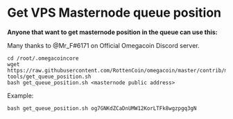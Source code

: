 # Get VPS Masternode queue position

**Anyone that want to get masternode position in the queue can use this:**

Many thanks to @Mr_F#6171 on Official Omegacoin Discord server.

```
cd /root/.omegacoincore
wget https://raw.githubusercontent.com/RottenCoin/omegacoin/master/contrib/masternodes-tools/get_queue_position.sh
bash get_queue_position.sh <masternode public address>
```
Example: 
```
bash get_queue_position.sh og7GNKdZCaDnUMW12KorLTFk8wgzpgq3gN
```
